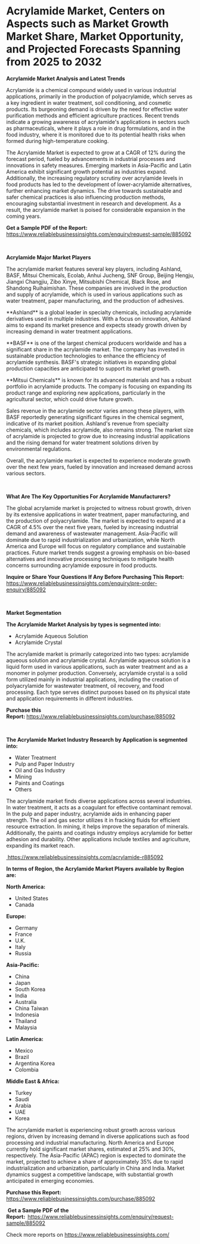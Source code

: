 <p><h1>Acrylamide Market, Centers on Aspects such as Market Growth Market Share, Market Opportunity, and Projected Forecasts Spanning from 2025 to 2032</h1></p><p><strong>Acrylamide Market Analysis and Latest Trends</strong></p>
<p><p>Acrylamide is a chemical compound widely used in various industrial applications, primarily in the production of polyacrylamide, which serves as a key ingredient in water treatment, soil conditioning, and cosmetic products. Its burgeoning demand is driven by the need for effective water purification methods and efficient agriculture practices. Recent trends indicate a growing awareness of acrylamide's applications in sectors such as pharmaceuticals, where it plays a role in drug formulations, and in the food industry, where it is monitored due to its potential health risks when formed during high-temperature cooking.</p><p>The Acrylamide Market is expected to grow at a CAGR of 12% during the forecast period, fueled by advancements in industrial processes and innovations in safety measures. Emerging markets in Asia-Pacific and Latin America exhibit significant growth potential as industries expand. Additionally, the increasing regulatory scrutiny over acrylamide levels in food products has led to the development of lower-acrylamide alternatives, further enhancing market dynamics. The drive towards sustainable and safer chemical practices is also influencing production methods, encouraging substantial investment in research and development. As a result, the acrylamide market is poised for considerable expansion in the coming years.</p></p>
<p><strong>Get a Sample PDF of the Report:&nbsp;</strong> <a href="https://www.reliablebusinessinsights.com/enquiry/request-sample/885092?utm_campaign=1837&utm_medium=2&utm_source=Github&utm_content=ia&utm_term=30012025&utm_id=acrylamide">https://www.reliablebusinessinsights.com/enquiry/request-sample/885092</a></p>
<p>&nbsp;</p>
<p><strong>Acrylamide Major Market Players</strong></p>
<p><p>The acrylamide market features several key players, including Ashland, BASF, Mitsui Chemicals, Ecolab, Anhui Jucheng, SNF Group, Beijing Hengju, Jiangxi Changjiu, Zibo Xinye, Mitsubishi Chemical, Black Rose, and Shandong Ruihaimishan. These companies are involved in the production and supply of acrylamide, which is used in various applications such as water treatment, paper manufacturing, and the production of adhesives.</p><p>**Ashland** is a global leader in specialty chemicals, including acrylamide derivatives used in multiple industries. With a focus on innovation, Ashland aims to expand its market presence and expects steady growth driven by increasing demand in water treatment applications.</p><p>**BASF** is one of the largest chemical producers worldwide and has a significant share in the acrylamide market. The company has invested in sustainable production technologies to enhance the efficiency of acrylamide synthesis. BASF's strategic initiatives in expanding global production capacities are anticipated to support its market growth.</p><p>**Mitsui Chemicals** is known for its advanced materials and has a robust portfolio in acrylamide products. The company is focusing on expanding its product range and exploring new applications, particularly in the agricultural sector, which could drive future growth.</p><p>Sales revenue in the acrylamide sector varies among these players, with BASF reportedly generating significant figures in the chemical segment, indicative of its market position. Ashland's revenue from specialty chemicals, which includes acrylamide, also remains strong. The market size of acrylamide is projected to grow due to increasing industrial applications and the rising demand for water treatment solutions driven by environmental regulations.</p><p>Overall, the acrylamide market is expected to experience moderate growth over the next few years, fueled by innovation and increased demand across various sectors.</p></p>
<p>&nbsp;</p>
<p><strong>What Are The Key Opportunities For Acrylamide Manufacturers?</strong></p>
<p><p>The global acrylamide market is projected to witness robust growth, driven by its extensive applications in water treatment, paper manufacturing, and the production of polyacrylamide. The market is expected to expand at a CAGR of 4.5% over the next five years, fueled by increasing industrial demand and awareness of wastewater management. Asia-Pacific will dominate due to rapid industrialization and urbanization, while North America and Europe will focus on regulatory compliance and sustainable practices. Future market trends suggest a growing emphasis on bio-based alternatives and innovative processing techniques to mitigate health concerns surrounding acrylamide exposure in food products.</p></p>
<p><strong>Inquire or Share Your Questions If Any Before Purchasing This Report:</strong> <a href="https://www.reliablebusinessinsights.com/enquiry/pre-order-enquiry/885092?utm_campaign=1837&utm_medium=2&utm_source=Github&utm_content=ia&utm_term=30012025&utm_id=acrylamide">https://www.reliablebusinessinsights.com/enquiry/pre-order-enquiry/885092</a></p>
<p>&nbsp;</p>
<p><strong>Market Segmentation</strong></p>
<p><strong>The Acrylamide Market Analysis by types is segmented into:</strong></p>
<p><ul><li>Acrylamide Aqueous Solution</li><li>Acrylamide Crystal</li></ul></p>
<p><p>The acrylamide market is primarily categorized into two types: acrylamide aqueous solution and acrylamide crystal. Acrylamide aqueous solution is a liquid form used in various applications, such as water treatment and as a monomer in polymer production. Conversely, acrylamide crystal is a solid form utilized mainly in industrial applications, including the creation of polyacrylamide for wastewater treatment, oil recovery, and food processing. Each type serves distinct purposes based on its physical state and application requirements in different industries.</p></p>
<p><strong>Purchase this Report:&nbsp;</strong><a href="https://www.reliablebusinessinsights.com/purchase/885092?utm_campaign=1837&utm_medium=2&utm_source=Github&utm_content=ia&utm_term=30012025&utm_id=acrylamide">https://www.reliablebusinessinsights.com/purchase/885092</a></p>
<p>&nbsp;</p>
<p><strong>The Acrylamide Market Industry Research by Application is segmented into:</strong></p>
<p><ul><li>Water Treatment</li><li>Pulp and Paper Industry</li><li>Oil and Gas Industry</li><li>Mining</li><li>Paints and Coatings</li><li>Others</li></ul></p>
<p><p>The acrylamide market finds diverse applications across several industries. In water treatment, it acts as a coagulant for effective contaminant removal. In the pulp and paper industry, acrylamide aids in enhancing paper strength. The oil and gas sector utilizes it in fracking fluids for efficient resource extraction. In mining, it helps improve the separation of minerals. Additionally, the paints and coatings industry employs acrylamide for better adhesion and durability. Other applications include textiles and agriculture, expanding its market reach.</p></p>
<p><a href="https://www.reliablebusinessinsights.com/acrylamide-r885092?utm_campaign=1837&utm_medium=2&utm_source=Github&utm_content=ia&utm_term=30012025&utm_id=acrylamide">&nbsp;https://www.reliablebusinessinsights.com/acrylamide-r885092</a></p>
<p><strong>In terms of Region, the Acrylamide Market Players available by Region are:</strong></p>
<p>
    <p> <strong> North America: </strong>
        <ul>
            <li>United States</li>
            <li>Canada</li>
        </ul>
        </p> 
    <p> <strong> Europe: </strong>
        <ul>
            <li>Germany</li>
            <li>France</li>
            <li>U.K.</li>
            <li>Italy</li>
            <li>Russia</li>
        </ul>
        </p> 
    <p> <strong> Asia-Pacific: </strong>
        <ul>
            <li>China</li>
            <li>Japan</li>
            <li>South Korea</li>
            <li>India</li>
            <li>Australia</li>
            <li>China Taiwan</li>
            <li>Indonesia</li>
            <li>Thailand</li>
            <li>Malaysia</li>
        </ul>
        </p> 
    <p> <strong> Latin America: </strong>
        <ul>
            <li>Mexico</li>
            <li>Brazil</li>
            <li>Argentina Korea</li>
            <li>Colombia</li>
        </ul>
        </p> 
    <p> <strong> Middle East & Africa: </strong>
        <ul>
            <li>Turkey</li>
            <li>Saudi</li>
            <li>Arabia</li>
            <li>UAE</li>
            <li>Korea</li>
        </ul>
    </p>
    </p>
<p><p>The acrylamide market is experiencing robust growth across various regions, driven by increasing demand in diverse applications such as food processing and industrial manufacturing. North America and Europe currently hold significant market shares, estimated at 25% and 30%, respectively. The Asia-Pacific (APAC) region is expected to dominate the market, projected to achieve a share of approximately 35% due to rapid industrialization and urbanization, particularly in China and India. Market dynamics suggest a competitive landscape, with substantial growth anticipated in emerging economies.</p></p>
<p><strong>Purchase this Report: </strong><a href="https://www.reliablebusinessinsights.com/purchase/885092?utm_campaign=1837&utm_medium=2&utm_source=Github&utm_content=ia&utm_term=30012025&utm_id=acrylamide">https://www.reliablebusinessinsights.com/purchase/885092</a></p>
<p>&nbsp;<strong>Get a Sample PDF of the Report:&nbsp;&nbsp;</strong><a href="https://www.reliablebusinessinsights.com/enquiry/request-sample/885092?utm_campaign=1837&utm_medium=2&utm_source=Github&utm_content=ia&utm_term=30012025&utm_id=acrylamide">https://www.reliablebusinessinsights.com/enquiry/request-sample/885092</a></p>
<p><strong></strong></p>
<p>Check more reports on <a href="https://www.reliablebusinessinsights.com/?utm_campaign=1837&utm_medium=2&utm_source=Github&utm_content=ia&utm_term=30012025&utm_id=acrylamide">https://www.reliablebusinessinsights.com/</a></p>